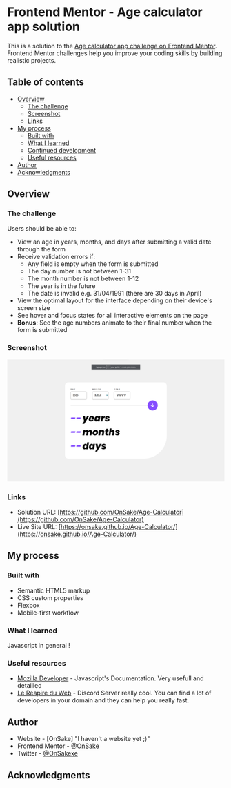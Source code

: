 # Frontend Mentor - Age calculator app solution

This is a solution to the [Age calculator app challenge on Frontend Mentor](https://www.frontendmentor.io/challenges/age-calculator-app-dF9DFFpj-Q). Frontend Mentor challenges help you improve your coding skills by building realistic projects. 

## Table of contents

- [Overview](#overview)
  - [The challenge](#the-challenge)
  - [Screenshot](#screenshot)
  - [Links](#links)
- [My process](#my-process)
  - [Built with](#built-with)
  - [What I learned](#what-i-learned)
  - [Continued development](#continued-development)
  - [Useful resources](#useful-resources)
- [Author](#author)
- [Acknowledgments](#acknowledgments)



## Overview

### The challenge

Users should be able to:

- View an age in years, months, and days after submitting a valid date through the form
- Receive validation errors if:
  - Any field is empty when the form is submitted
  - The day number is not between 1-31
  - The month number is not between 1-12
  - The year is in the future
  - The date is invalid e.g. 31/04/1991 (there are 30 days in April)
- View the optimal layout for the interface depending on their device's screen size
- See hover and focus states for all interactive elements on the page
- **Bonus**: See the age numbers animate to their final number when the form is submitted

### Screenshot

![](./design/screenshot.png)

### Links

- Solution URL: [https://github.com/OnSake/Age-Calculator](https://github.com/OnSake/Age-Calculator)
- Live Site URL: [https://onsake.github.io/Age-Calculator/](https://onsake.github.io/Age-Calculator/)

## My process

### Built with

- Semantic HTML5 markup
- CSS custom properties
- Flexbox
- Mobile-first workflow

### What I learned

Javascript in general ! 

### Useful resources

- [Mozilla Developer](https://developer.mozilla.org/fr/docs/Web/JavaScript) - Javascript's Documentation. Very usefull and detailled
- [Le Reapire du Web](https://discord.gg/TsAugAbVxf) - Discord Server really cool. You can find a lot of developers in your domain and they can help you really fast.


## Author

- Website - [OnSake] "I haven't a website yet ;)"
- Frontend Mentor - [@OnSake](https://www.frontendmentor.io/profile/OnSake)
- Twitter - [@OnSakexe](https://www.twitter.com/OnSakexe)

## Acknowledgments


